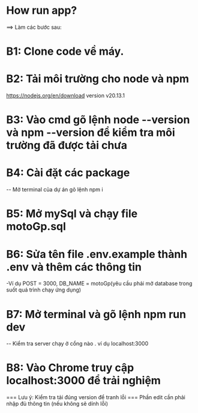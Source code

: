 # How run app?
==> Làm các bước sau:

# B1: Clone code về máy.

# B2: Tải môi trường cho node và npm 
 https://nodejs.org/en/download version v20.13.1

# B3: Vào cmd gõ lệnh node --version và npm --version để kiểm tra môi trường đã được tải chưa

# B4: Cài đặt các package 
-- Mở terminal của dự án gõ lệnh npm i

# B5: Mở mySql và chạy file motoGp.sql 

# B6: Sửa tên file .env.example thành .env và thêm các thông tin
-Ví dụ POST = 3000, DB_NAME = motoGp(yêu cầu phải mở database trong suốt quá trình chạy ứng dụng)

# B7: Mở terminal và gõ lệnh npm run dev
-- Kiểm tra server chạy ở cổng nào . ví dụ localhost:3000

# B8: Vào Chrome truy cập localhost:3000 để trải nghiệm 

=== Lưu ý: Kiểm tra tải đúng version để tranh lỗi 
=== Phần edit cần phải nhập đủ thông tin (nếu không sẽ dính lỗi)           